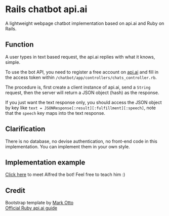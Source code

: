 # Rails chatbot api.ai
A lightweight webpage chatbot implementation based on api.ai and Ruby on Rails.

## Function
A user types in text based request, the api.ai replies with what it knows, simple.

To use the bot API, you need to register a free account on [api.ai](https://api.ai/) and fill in the access token within `/chatbot/app/controllers/chats_controller.rb`.

The procedure is, first create a client instance of api.ai, send a `String` request, then the server will return a JSON object (hash) as the response.

If you just want the text response only, you should access the JSON object by key like `text = JSONResponse[:result][:fulfillment][:speech]`, note that the `speech` key maps into the text response. 

## Clarification
There is no database, no devise authentication, no front-end code in this implementation. You can implement them in your own style.

## Implementation example
[Click here](https://secure-bayou-98710.herokuapp.com/chats) to meet Alfred the bot! Feel free to teach him :)

## Credit
Bootstrap template by [Mark Otto](https://twitter.com/mdo)\
[Official Ruby api.ai guide](https://github.com/api-ai/apiai-ruby-client)
